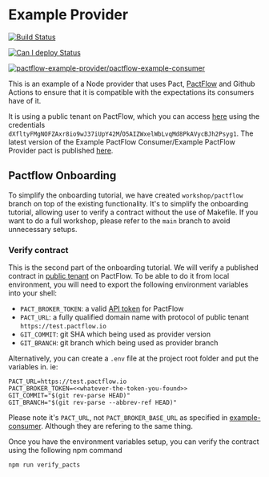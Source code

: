 # Example Provider

[![Build Status](https://github.com/pactflow/example-provider/actions/workflows/build.yml/badge.svg)](https://github.com/pactflow/example-provider/actions)

[![Can I deploy Status](https://test.pactflow.io/pacticipants/pactflow-example-provider/branches/master/latest-version/can-i-deploy/to-environment/production/badge)](https://test.pactflow.io/pacticipants/pactflow-example-provider/branches/master/latest-version/can-i-deploy/to-environment/production/badge)

[![pactflow-example-provider/pactflow-example-consumer](https://test.pactflow.io/pacts/provider/pactflow-example-provider/consumer/pactflow-example-consumer/latest/master/badge.svg)](https://test.pactflow.io/pacts/provider/pactflow-example-provider/consumer/pactflow-example-consumer/latest/master)

This is an example of a Node provider that uses Pact, [PactFlow](https://pactflow.io) and Github Actions to ensure that it is compatible with the expectations its consumers have of it.

It is using a public tenant on PactFlow, which you can access [here](https://test.pactflow.io/) using the credentials `dXfltyFMgNOFZAxr8io9wJ37iUpY42M`/`O5AIZWxelWbLvqMd8PkAVycBJh2Psyg1`. The latest version of the Example PactFlow Consumer/Example PactFlow Provider pact is published [here](https://test.pactflow.io/matrix/provider/pactflow-example-provider/consumer/pactflow-example-consumer).

## Pactflow Onboarding

To simplify the onboarding tutorial, we have created `workshop/pactflow` branch on top of the existing functionality. It's to simplify the onboarding tutorial, allowing user to verify a contract without the use of Makefile. If you want to do a full workshop, please refer to the `main` branch to avoid unnecessary setups.

### Verify contract

This is the second part of the onboarding tutorial. We will verify a published contract in [public tenant](https://test.pactflow.io) on PactFlow. To be able to do it from local environment, you will need to export the following environment variables into your shell:

* `PACT_BROKER_TOKEN`: a valid [API token](https://docs.pactflow.io/#configuring-your-api-token) for PactFlow
* `PACT_URL`: a fully qualified domain name with protocol of public tenant `https://test.pactflow.io`
* `GIT_COMMIT`: git SHA which being used as provider version
* `GIT_BRANCH`: git branch which being used as provider branch

Alternatively, you can create a `.env` file at the project root folder and put the variables in. ie: 

```
PACT_URL=https://test.pactflow.io
PACT_BROKER_TOKEN=<<whatever-the-token-you-found>>
GIT_COMMIT="$(git rev-parse HEAD)"
GIT_BRANCH="$(git rev-parse --abbrev-ref HEAD)" 
```

Please note it's `PACT_URL`, not `PACT_BROKER_BASE_URL` as specified in [example-consumer](https://github.com/pactflow/example-consumer/tree/workshop/pactflow). Although they are refering to the same thing.

Once you have the environment variables setup, you can verify the contract using the following npm command
```
npm run verify_pacts
```
